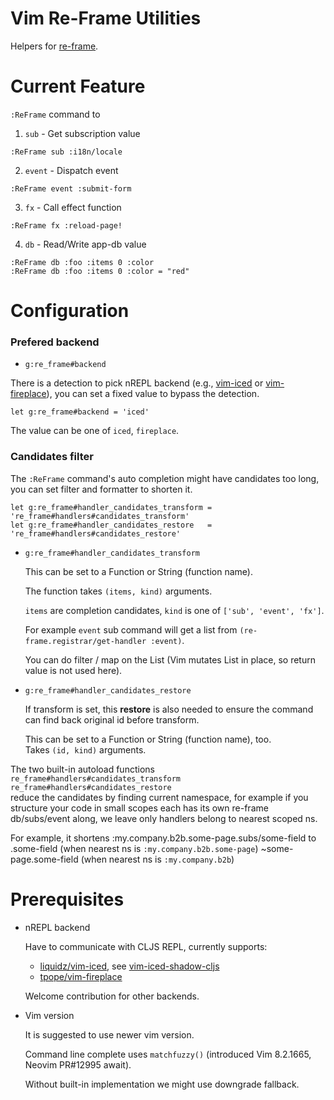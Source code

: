 Vim Re-Frame Utilities
======================

Helpers for [re-frame][].



Current Feature
===============

`:ReFrame` command to

1. `sub` - Get subscription value

  ```vim
  :ReFrame sub :i18n/locale
  ```

2. `event` - Dispatch event

  ```vim
  :ReFrame event :submit-form
  ```

3. `fx` - Call effect function

  ```vim
  :ReFrame fx :reload-page!
  ```

4. `db` - Read/Write app-db value

  ```vim
  :ReFrame db :foo :items 0 :color
  :ReFrame db :foo :items 0 :color = "red"
  ```



Configuration
=============

### Prefered backend

- `g:re_frame#backend`

There is a detection to pick nREPL backend (e.g., [vim-iced][] or [vim-fireplace][]),
you can set a fixed value to bypass the detection.

```vim
let g:re_frame#backend = 'iced'
```

The value can be one of `iced`, `fireplace`.


### Candidates filter

The `:ReFrame` command's auto completion might have candidates too long, you
can set filter and formatter to shorten it.

```vim
let g:re_frame#handler_candidates_transform = 're_frame#handlers#candidates_transform'
let g:re_frame#handler_candidates_restore   = 're_frame#handlers#candidates_restore'
```

- `g:re_frame#handler_candidates_transform`

  This can be set to a Function or String (function name).

  The function takes `(items, kind)` arguments.

  `items` are completion candidates, `kind` is one of `['sub', 'event', 'fx']`.

  For example `event` sub command will get a list from
  `(re-frame.registrar/get-handler :event)`.

  You can do filter / map on the List (Vim mutates List in place, so return
  value is not used here).

- `g:re_frame#handler_candidates_restore`

  If transform is set, this **restore** is also needed to ensure the command
  can find back original id before transform.

  This can be set to a Function or String (function name), too.  
  Takes `(id, kind)` arguments.

The two built-in autoload functions
`re_frame#handlers#candidates_transform`  
`re_frame#handlers#candidates_restore`  
reduce the candidates by finding current namespace, for example if you
structure your code in small scopes each has its own re-frame db/subs/event
along, we leave only handlers belong to nearest scoped ns.

For example, it shortens
    :my.company.b2b.some-page.subs/some-field
to
    .some-field             (when nearest ns is `:my.company.b2b.some-page`)
    ~some-page.some-field   (when nearest ns is `:my.company.b2b`)


Prerequisites
=============

- nREPL backend

  Have to communicate with CLJS REPL, currently supports:

  - [liquidz/vim-iced][vim-iced], see [vim-iced-shadow-cljs][]
  - [tpope/vim-fireplace][vim-fireplace]

  Welcome contribution for other backends.
    

- Vim version

  It is suggested to use newer vim version.

  Command line complete uses `matchfuzzy()` (introduced Vim 8.2.1665, Neovim PR#12995 await).

  Without built-in implementation we might use downgrade fallback.

  


[re-frame]: https://github.com/day8/re-frame
[vim-iced]: https://github.com/liquidz/vim-iced
[vim-iced-shadow-cljs]: https://liquidz.github.io/vim-iced/#clojurescript_shadow_cljs
[vim-fireplace]: https://github.com/tpope/vim-fireplace
